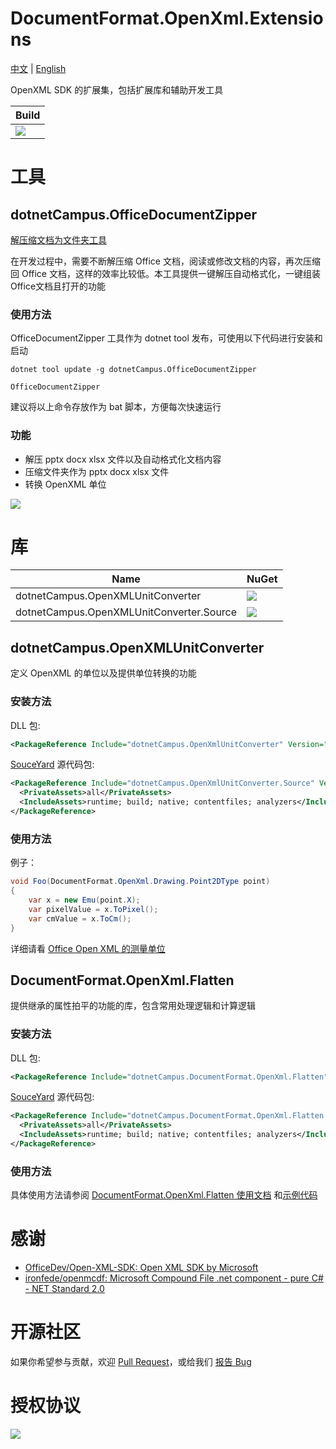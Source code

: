 # DocumentFormat.OpenXml.Extensions

[中文](README.zh-cn.md) | [English](README.md)

OpenXML SDK 的扩展集，包括扩展库和辅助开发工具

| Build |
|--|
|![](https://github.com/dotnet-campus/dotnetCampus.OfficeDocumentZipper/workflows/.NET%20Core/badge.svg)|

# 工具

## dotnetCampus.OfficeDocumentZipper

[解压缩文档为文件夹工具](https://blog.lindexi.com/post/dotnet-OpenXML-%E8%A7%A3%E5%8E%8B%E7%BC%A9%E6%96%87%E6%A1%A3%E4%B8%BA%E6%96%87%E4%BB%B6%E5%A4%B9%E5%B7%A5%E5%85%B7.html)

在开发过程中，需要不断解压缩 Office 文档，阅读或修改文档的内容，再次压缩回 Office 文档，这样的效率比较低。本工具提供一键解压自动格式化，一键组装Office文档且打开的功能

### 使用方法

OfficeDocumentZipper 工具作为 dotnet tool 发布，可使用以下代码进行安装和启动

```
dotnet tool update -g dotnetCampus.OfficeDocumentZipper

OfficeDocumentZipper
```

建议将以上命令存放作为 bat 脚本，方便每次快速运行

### 功能

- 解压 pptx docx xlsx 文件以及自动格式化文档内容
- 压缩文件夹作为 pptx docx xlsx 文件
- 转换 OpenXML 单位

![](https://user-images.githubusercontent.com/16054566/91013976-2b1c4580-e61b-11ea-8ef2-044ea79ef31b.png)

# 库

| Name | NuGet|
|--|--|
|dotnetCampus.OpenXMLUnitConverter|[![](https://img.shields.io/nuget/v/dotnetCampus.OpenXMLUnitConverter.svg)](https://www.nuget.org/packages/dotnetCampus.OpenXMLUnitConverter)|
|dotnetCampus.OpenXMLUnitConverter.Source|[![](https://img.shields.io/nuget/v/dotnetCampus.OpenXMLUnitConverter.Source.svg)](https://www.nuget.org/packages/dotnetCampus.OpenXMLUnitConverter.Source)|


## dotnetCampus.OpenXMLUnitConverter

定义 OpenXML 的单位以及提供单位转换的功能

### 安装方法

DLL 包:

```xml
<PackageReference Include="dotnetCampus.OpenXmlUnitConverter" Version="1.9.0" />
```

[SouceYard](https://github.com/dotnet-campus/SourceYard) 源代码包:

```xml
<PackageReference Include="dotnetCampus.OpenXmlUnitConverter.Source" Version="1.9.0">
  <PrivateAssets>all</PrivateAssets>
  <IncludeAssets>runtime; build; native; contentfiles; analyzers</IncludeAssets>
</PackageReference>
```

### 使用方法

例子：

```csharp
void Foo(DocumentFormat.OpenXml.Drawing.Point2DType point)
{
    var x = new Emu(point.X);
    var pixelValue = x.ToPixel();
    var cmValue = x.ToCm();
}
```

详细请看 [Office Open XML 的测量单位](https://blog.lindexi.com/post/Office-Open-XML-%E7%9A%84%E6%B5%8B%E9%87%8F%E5%8D%95%E4%BD%8D.html )

## DocumentFormat.OpenXml.Flatten

提供继承的属性拍平的功能的库，包含常用处理逻辑和计算逻辑

### 安装方法

DLL 包:

```xml
<PackageReference Include="dotnetCampus.DocumentFormat.OpenXml.Flatten" Version="2.0.0" />
```

[SouceYard](https://github.com/dotnet-campus/SourceYard) 源代码包:

```xml
<PackageReference Include="dotnetCampus.DocumentFormat.OpenXml.Flatten.Source" Version="2.0.0">
  <PrivateAssets>all</PrivateAssets>
  <IncludeAssets>runtime; build; native; contentfiles; analyzers</IncludeAssets>
</PackageReference>
```

### 使用方法

具体使用方法请参阅 [DocumentFormat.OpenXml.Flatten 使用文档](src/DocumentFormat.OpenXml.Flatten/README.md) 和[示例代码](demo)

# 感谢

- [OfficeDev/Open-XML-SDK: Open XML SDK by Microsoft](https://github.com/OfficeDev/Open-XML-SDK/ )
- [ironfede/openmcdf: Microsoft Compound File .net component - pure C# - NET Standard 2.0](https://github.com/ironfede/openmcdf )

# 开源社区

如果你希望参与贡献，欢迎 [Pull Request](https://github.com/dotnet-campus/DocumentFormat.OpenXml.Extensions/pulls)，或给我们 [报告 Bug](https://github.com/dotnet-campus/DocumentFormat.OpenXml.Extensions/issues/new)

# 授权协议

[![](https://img.shields.io/badge/License-MIT-blue?style=flat-square)](LICENSE)